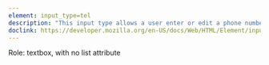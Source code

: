 ```yaml
---
element: input_type=tel
description: "This input type allows a user enter or edit a phone number"
doclink: https://developer.mozilla.org/en-US/docs/Web/HTML/Element/input/tel
---
```


<p>Role: textbox, with no list attribute </p>
